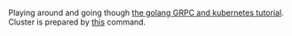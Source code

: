 Playing around and going though [the golang GRPC and kubernetes tutorial](https://youtu.be/XaMr--wAuSI?list=PL64wiCrrxh4Jisi7OcCJIUpguV_f5jGnZ).
Cluster is prepared by [this](https://github.com/ypapax/kubernetes_moving_to_the_google_cloud/blob/master/Makefile#L14) command.